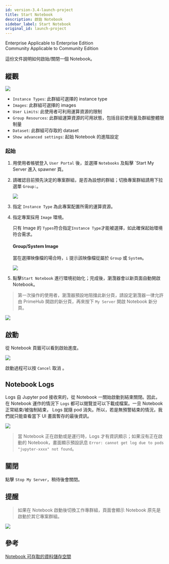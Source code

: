 ```yaml
---
id: version-3.4-launch-project
title: Start Notebook
description: 啟始 Notebook
sidebar_label: Start Notebook
original_id: launch-project
---
```

<div class="label-sect">
  <div class="ee-only tooltip">Enterprise
    <span class="tooltiptext">Applicable to Enterprise Edition</span>
  </div>
  <div class="ce-only tooltip">Community
    <span class="tooltiptext">Applicable to Community Edition</span>
  </div>
</div>

這份文件說明如何啟始/關閉一個 Notebook。

## 縱觀

![](assets/spawner_v33.png)

+ `Instance Types`: 此群組可選擇的 instance type
+ `Images`: 此群組可選擇的 images
+ `User Limits`: 此使用者可利用運算資源的限制
+ `Group Resources`: 此群組運算資源的可用狀態，包括目前使用量及群組整體限制量
+ `Dataset`: 此群組可存取的 dataset
+ `Show advanced settings`: 起始 Notebook 的進階設定


### 起始

1. 用使用者帳號登入 `User Portal` 後，並選擇 `Notebooks` 及點擊 `Start My Server 進入 spawner 頁。
2. 請確認目前預先決定的專案群組，是否為設想的群組；切換專案群組請用下拉選單 `Group:`。

    ![](assets/group_context.png)

3. 指定 `Instance Type` 為此專案配置所需的運算資源。

4. 指定專案採用 `Image` 環境。

   只有 Image 的 `Types`符合指定`Instance Type`才能被選擇，如此確保起始環境符合需求。

   #### Group/System Image

    當在選擇映像檔的場合時，`i` 提示該映像檔從屬於 `Group` 或 `System`。

    ![](assets/group-image-hint.png)

5. 點擊`Start Notebook` 進行環境初始化；完成後，瀏灠器會以新頁面自動開啟 Notebook。

>第一次操作的使用者，瀏灠器預設地阻擋此新分頁，請設定瀏灠器一律允許由 PrimeHub 開啟的新分頁，再來按下 `My Server` 開啟 Notebook 新分頁。

![](assets/v34-jupyter-popup-block.png)

## 啟動

從 Notebook 頁籤可以看到啟始進度。

![](assets/spawner_cancel_v33.png)

啟動過程可以按 `Cancel` 取消 。

## Notebook Logs

Logs 自 Jupyter pod 接收來的，從 Notebook 一關始啟動到結束關閉。因此，在 Notebook 運作的情況下 `Logs` 都可以閱覽並可以下載成檔案。一旦 Notebook 正常結束/被強制結束， Logs 就隨 pod 消失。所以，若是無預警結束的情況，我們就只能查看當下 UI 畫面暫存的最後資訊。

![](assets/spawner_log.png)

>當 Notebook 正在啟動或是運行時，Logs 才有資訊顯示；如果沒有正在啟動的 Notebook，畫面顯示預設訊息 `Error: cannot get log due to pods "jupyter-xxxx" not found`。

## 關閉

點擊 `Stop My Server`，稍待後會關閉。

## 提醒

>如果在 Notebook 啟動後切換工作專群組，頁面會顯示 Notebook 原先是啟動於其它專案群組。

![](assets/v3-jupyter-other-group.png)

## 參考

[Notebook 可存取的資料儲存空間](nb-data-store-cht)